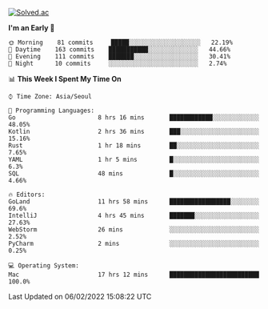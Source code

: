[![Solved.ac](http://mazassumnida.wtf/api/v2/generate_badge?boj=kuckjwi)](https://solved.ac/kuckjwi)
<!--START_SECTION:waka-->
**I'm an Early 🐤** 

```text
🌞 Morning    81 commits     █████░░░░░░░░░░░░░░░░░░░░   22.19% 
🌆 Daytime    163 commits    ███████████░░░░░░░░░░░░░░   44.66% 
🌃 Evening    111 commits    ███████░░░░░░░░░░░░░░░░░░   30.41% 
🌙 Night      10 commits     ░░░░░░░░░░░░░░░░░░░░░░░░░   2.74%

```


📊 **This Week I Spent My Time On** 

```text
⌚︎ Time Zone: Asia/Seoul

💬 Programming Languages: 
Go                       8 hrs 16 mins       ████████████░░░░░░░░░░░░░   48.05% 
Kotlin                   2 hrs 36 mins       ███░░░░░░░░░░░░░░░░░░░░░░   15.16% 
Rust                     1 hr 18 mins        ██░░░░░░░░░░░░░░░░░░░░░░░   7.65% 
YAML                     1 hr 5 mins         █░░░░░░░░░░░░░░░░░░░░░░░░   6.3% 
SQL                      48 mins             █░░░░░░░░░░░░░░░░░░░░░░░░   4.66%

🔥 Editors: 
GoLand                   11 hrs 58 mins      █████████████████░░░░░░░░   69.6% 
IntelliJ                 4 hrs 45 mins       ███████░░░░░░░░░░░░░░░░░░   27.63% 
WebStorm                 26 mins             ░░░░░░░░░░░░░░░░░░░░░░░░░   2.52% 
PyCharm                  2 mins              ░░░░░░░░░░░░░░░░░░░░░░░░░   0.25%

💻 Operating System: 
Mac                      17 hrs 12 mins      █████████████████████████   100.0%

```


 Last Updated on 06/02/2022 15:08:22 UTC
<!--END_SECTION:waka-->
